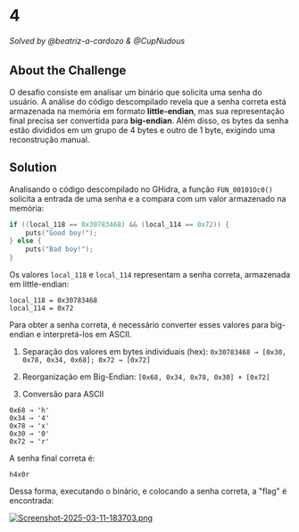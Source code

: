 # 4

###### Solved by @beatriz-a-cardozo & @CupNudous

## About the Challenge

O desafio consiste em analisar um binário que solicita uma senha do usuário. A análise do código descompilado revela que a senha correta está armazenada na memória em formato **little-endian**, mas sua representação final precisa ser convertida para **big-endian**. Além disso, os bytes da senha estão divididos em um grupo de 4 bytes e outro de 1 byte, exigindo uma reconstrução manual.

## Solution

Analisando o código descompilado no GHidra, a função `FUN_00101Oc0()` solicita a entrada de uma senha e a compara com um valor armazenado na memória:

```c
if ((local_118 == 0x30783468) && (local_114 == 0x72)) {
    puts("Good boy!");
} else {
    puts("Bad boy!");
}
```

Os valores `local_118` e `local_114` representam a senha correta, armazenada em little-endian:

````
local_118 = 0x30783468
local_114 = 0x72
````

Para obter a senha correta, é necessário converter esses valores para big-endian e interpretá-los em ASCII.

1. Separação dos valores em bytes individuais (hex):
`0x30783468 → [0x30, 0x78, 0x34, 0x68]; 0x72 → [0x72]`

2. Reorganização em Big-Endian:
`[0x68, 0x34, 0x78, 0x30] + [0x72]`

3. Conversão para ASCII
````
0x68 → 'h'
0x34 → '4'
0x78 → 'x'
0x30 → '0'
0x72 → 'r'
````
A senha final correta é:

`h4x0r`

Dessa forma, executando o binário, e colocando a senha correta, a "flag" é encontrada:

[![Screenshot-2025-03-11-183703.png](https://i.postimg.cc/NfYBmMLN/Screenshot-2025-03-11-183703.png)](https://postimg.cc/grMCPGVR)